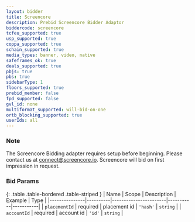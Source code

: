 ```yaml
---
layout: bidder
title: Screencore
description: Prebid Screencore Bidder Adaptor
biddercode: screencore
tcfeu_supported: true
usp_supported: true
coppa_supported: true
schain_supported: true
media_types: banner, video, native
safeframes_ok: true
deals_supported: true
pbjs: true
pbs: true
sidebarType: 1
floors_supported: true
prebid_member: false
fpd_supported: false
gvl_id: none
multiformat_supported: will-bid-on-one
ortb_blocking_supported: true
userIds: all
---
```


### Note

The Screencore Bidding adapter requires setup before beginning. Please contact us at [connect@screencore.io](mailto:connect@screencore.io).
Screencore will bid on first impression in request.

### Bid Params

{: .table .table-bordered .table-striped }
| Name | Scope | Description | Example | Type |
|---------------|----------|-----------------------|-----------|-----------|
| `placementId` | required | placement id | `'hash'` | `string` |
| `accountId` | required | account id | `'id'` | `string` |
